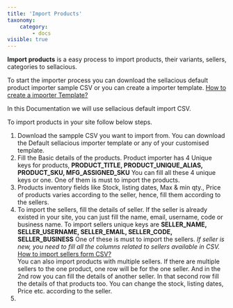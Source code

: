 ```yaml
---
title: 'Import Products'
taxonomy:
    category:
        - docs
visible: true
---
```


**Import products** is a easy process to import products, their variants, sellers, categories to sellacious.

To start the importer process you can download the sellacious default product importer sample CSV or you can create a importer template. [How to create a importer Template?](https://www.sellacious.com/learn/import-and-export/import-templates)

In this Documentation we will use sellacious default import CSV.

To import products in your site follow below steps.

1. Download the sampple CSV you want to import from. You can download the Default sellacious importer template or any of your customised template.
2. Fill the Basic details of the products. Product importer has 4 Unique keys for products, **PRODUCT_TITLE, PRODUCT_UNIQUE_ALIAS, PRODUCT_SKU, MFG_ASSIGNED_SKU** You can fill all these 4 unique keys or one. One of them is must to import the products.
3. Products inventory fields like Stock, listing dates, Max & min qty., Price of products varies according to the seller, hence, fill them according to the sellers.
4. To import the sellers, fill the details of seller. If the seller is already existed in your site, you can just fill the name, email, username, code or business name. To import sellers unique keys are **SELLER_NAME, SELLER_USERNAME, SELLER_EMAIL, SELLER_CODE, SELLER_BUSINESS** One of these is must to import the sellers.
_If seller is new, you need to fill all the columns related to sellers available in CSV._ [How to import sellers form CSV?](https://www.sellacious.com/learn/import-and-export/import-seller)
<br>You can also import products with multiple sellers. If there are multiple sellers to the one product, one row will be for the one seller. And in the 2nd row you can fill the details of another seller. In that second  row fill the details of that products too. You can change the stock, listing dates, Price etc. according to the seller.
5. 